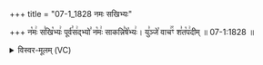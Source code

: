 +++
title = "07-1_1828 नमः सखिभ्यः"

+++
न꣡मः꣢ स꣣खि꣡भ्यः꣢ पूर्व꣣स꣢द्भ्यो꣣ न꣡मः꣢ साकन्नि꣣षे꣡भ्यः꣢। यु꣣ञ्जे꣡ वाच꣢꣯ꣳ श꣣त꣡प꣢दीम् ॥ 07-1:1828 ॥

<details><summary>विस्वर-मूलम् (VC)</summary>

नमः सखिभ्यः पूर्वसद्भ्यो नमः साकन्निषेभ्यः । युञ्जे वाचꣳ शतपदीम् ॥१८२८
</details>